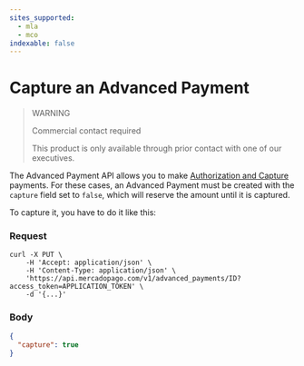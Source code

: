 ```yaml
---
sites_supported:
  - mla
  - mco
indexable: false
---
```


# Capture an Advanced Payment

> WARNING
>
> Commercial contact required
>
> This product is only available through prior contact with one of our executives.

The Advanced Payment API allows you to make [Authorization and Capture](https://www.mercadopago[FAKER][URL][DOMAIN]/developers/en/guides/payments/api/other-features) payments. For these cases, an Advanced Payment must be created with the `capture` field set to `false`, which will reserve the amount until it is captured.

To capture it, you have to do it like this:

### Request
```curl
curl -X PUT \
    -H 'Accept: application/json' \
    -H 'Content-Type: application/json' \
    'https://api.mercadopago.com/v1/advanced_payments/ID?access_token=APPLICATION_TOKEN' \
    -d '{...}'
```

### Body
```json
{
  "capture": true
}
```
